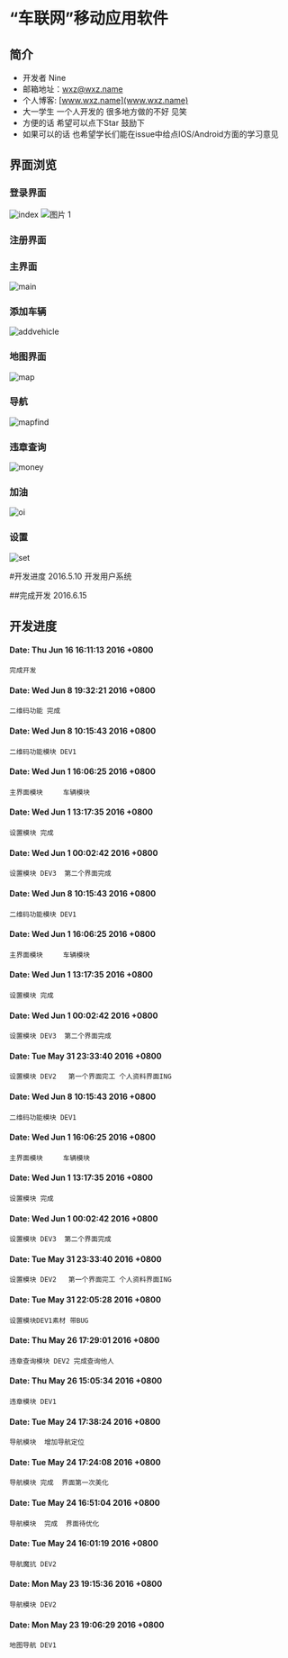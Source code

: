 # “车联网”移动应用软件
## 简介
* 开发者 Nine 
* 邮箱地址：wxz@wxz.name
* 个人博客: [www.wxz.name](www.wxz.name)
* 大一学生 一个人开发的 很多地方做的不好 见笑
* 方便的话 希望可以点下Star 鼓励下
* 如果可以的话 也希望学长们能在issue中给点IOS/Android方面的学习意见
## 界面浏览
### 登录界面
![index](https://o90qqsid7.qnssl.com/index-1.png?imageView2/2/w/300/h/560/interlace/0/q/60) ![图片 1](https://o90qqsid7.qnssl.com/%E5%9B%BE%E7%89%87%201.png?imageView2/2/w/300/h/560/interlace/0/q/60)
### 注册界面

### 主界面
![main](https://o90qqsid7.qnssl.com/main.png?imageView2/2/w/300/h/560/interlace/0/q/60)
### 添加车辆
![addvehicle](https://o90qqsid7.qnssl.com/addvehicle.png?imageView2/2/w/300/h/560/interlace/0/q/60)
### 地图界面
![map](https://o90qqsid7.qnssl.com/map.png?imageView2/2/w/300/h/560/interlace/0/q/60)
### 导航
![mapfind](https://o90qqsid7.qnssl.com/mapfind.png?imageView2/2/w/300/h/560/interlace/0/q/60)
### 违章查询
![money](https://o90qqsid7.qnssl.com/money.png?imageView2/2/w/300/h/560/interlace/0/q/60)
### 加油
![oi](https://o90qqsid7.qnssl.com/oil2.png?imageView2/2/w/300/h/560/interlace/0/q/60)
### 设置
![set](https://o90qqsid7.qnssl.com/set.png?imageView2/2/w/300/h/560/interlace/0/q/60)

#开发进度
2016.5.10
开发用户系统

##完成开发 
2016.6.15


## 开发进度
#### Date:   Thu Jun 16 16:11:13 2016 +0800
    完成开发

#### Date:   Wed Jun 8 19:32:21 2016 +0800
    二维码功能 完成

#### Date:   Wed Jun 8 10:15:43 2016 +0800
    二维码功能模块 DEV1

#### Date:   Wed Jun 1 16:06:25 2016 +0800
    主界面模块     车辆模块

#### Date:   Wed Jun 1 13:17:35 2016 +0800
    设置模块 完成

#### Date:   Wed Jun 1 00:02:42 2016 +0800
    设置模块 DEV3  第二个界面完成

#### Date:   Wed Jun 8 10:15:43 2016 +0800
    二维码功能模块 DEV1

#### Date:   Wed Jun 1 16:06:25 2016 +0800
    主界面模块     车辆模块

#### Date:   Wed Jun 1 13:17:35 2016 +0800
    设置模块 完成

#### Date:   Wed Jun 1 00:02:42 2016 +0800
    设置模块 DEV3  第二个界面完成

#### Date:   Tue May 31 23:33:40 2016 +0800
    设置模块 DEV2   第一个界面完工 个人资料界面ING

#### Date:   Wed Jun 8 10:15:43 2016 +0800
    二维码功能模块 DEV1

#### Date:   Wed Jun 1 16:06:25 2016 +0800
    主界面模块     车辆模块

#### Date:   Wed Jun 1 13:17:35 2016 +0800
    设置模块 完成

#### Date:   Wed Jun 1 00:02:42 2016 +0800
    设置模块 DEV3  第二个界面完成

#### Date:   Tue May 31 23:33:40 2016 +0800
    设置模块 DEV2   第一个界面完工 个人资料界面ING

#### Date:   Tue May 31 22:05:28 2016 +0800
    设置模块DEV1素材 带BUG

#### Date:   Thu May 26 17:29:01 2016 +0800
    违章查询模块 DEV2 完成查询他人

#### Date:   Thu May 26 15:05:34 2016 +0800
    违章模块 DEV1

#### Date:   Tue May 24 17:38:24 2016 +0800
    导航模块  增加导航定位

#### Date:   Tue May 24 17:24:08 2016 +0800
    导航模块 完成  界面第一次美化

#### Date:   Tue May 24 16:51:04 2016 +0800
    导航模块  完成  界面待优化

#### Date:   Tue May 24 16:01:19 2016 +0800
    导航魔抗 DEV2

#### Date:   Mon May 23 19:15:36 2016 +0800
    导航模块 DEV2

#### Date:   Mon May 23 19:06:29 2016 +0800
    地图导航 DEV1

